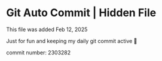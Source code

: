 # Git Auto Commit | Hidden File

This file was added Feb 12, 2025

Just for fun and keeping my daily git commit active 🤪

commit number: 2303282
